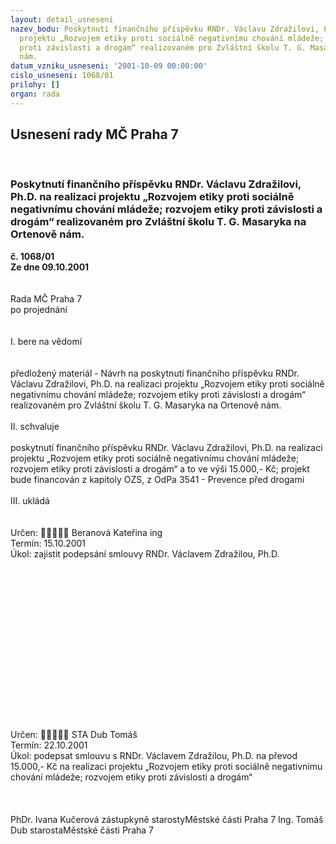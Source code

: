 ```yaml
---
layout: detail_usneseni
nazev_bodu: Poskytnutí finančního příspěvku RNDr. Václavu Zdražilovi, Ph.D. na realizaci
  projektu „Rozvojem etiky proti sociálně negativnímu chování mládeže; rozvojem etiky
  proti závislosti a drogám“ realizovaném pro Zvláštní školu T. G. Masaryka na Ortenově
  nám.
datum_vzniku_usneseni: '2001-10-09 00:00:00'
cislo_usneseni: 1068/01
prilohy: []
organ: rada
---
```

<div id="ucUsn_pList" class="usn">
	<span><h2>Usnesení rady MČ Praha 7 </h2>
<br></span><div class="standBody">
<span><h3>Poskytnutí finančního příspěvku RNDr. Václavu Zdražilovi, Ph.D. na realizaci projektu „Rozvojem etiky proti sociálně negativnímu chování mládeže; rozvojem etiky proti závislosti a drogám“ realizovaném pro Zvláštní školu T. G. Masaryka na Ortenově nám.</h3></span><div class="center">
		<strong>č. 1068/01</strong><br>
	</div>
<div class="center">
		<strong>Ze dne 09.10.2001</strong><br><br>
	</div>
<br>Rada MČ Praha 7<br>po projednání<br><br><br>I.	bere na vědomí<br><br> <br>předložený materiál - Návrh na poskytnutí finančního příspěvku RNDr. Václavu Zdražilovi, Ph.D. na realizaci projektu „Rozvojem etiky proti sociálně negativnímu chování mládeže; rozvojem etiky proti závislosti a drogám“ realizovaném pro Zvláštní školu T. G. Masaryka na Ortenově nám.<br><br>II.  schvaluje <br><br>poskytnutí finančního příspěvku RNDr. Václavu Zdražilovi, Ph.D. na realizaci projektu „Rozvojem etiky proti sociálně negativnímu chování mládeže; rozvojem etiky proti závislosti a drogám“ a to ve výši 15.000,- Kč; projekt bude financován z kapitoly OZS, z OdPa 3541 - Prevence před drogami<br><br>III. ukládá <br><br> <br>Určen:	﷡﷡﷡﷡﷡	Beranová Kateřina ing<br>Termín: 15.10.2001<br>Úkol:	zajistit podepsání smlouvy RNDr. Václavem Zdražilou, Ph.D. <br> <br> <br><br><br><br><br><br><br><br><br><br><br><br><br><br><br>Určen:	﷡﷡﷡﷡﷡	STA Dub Tomáš<br>Termín: 22.10.2001<br>Úkol:	podepsat smlouvu s RNDr. Václavem Zdražilou, Ph.D. na převod 15.000,- Kč na realizaci projektu „Rozvojem etiky proti sociálně negativnímu chování mládeže; rozvojem etiky proti závislosti a drogám“ <br> <br> <br>	<br>PhDr. Ivana Kučerová zástupkyně starostyMěstské části Praha 7	Ing. Tomáš Dub starostaMěstské části Praha 7<br>	<br><br>
</div>
</div>